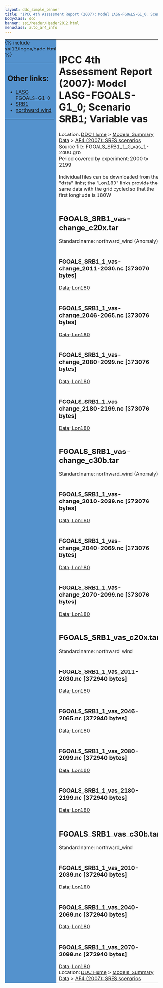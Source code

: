 ```yaml
---
layout: ddc_simple_banner
title: "IPCC 4th Assessment Report (2007): Model LASG-FGOALS-G1_0; Scenario SRB1; Variable vas"
bodyclass: ddc
banner: ssi/header/Header2012.html
menuclass: auto_ar4_info
---
```



<table width="100%" border="0" cellspacing="0" cellpadding="0" style="border-collapse: collapse;">
<tr style="margin:0;padding:0;border:0;">
<td style="margin:0;padding:0;border:0;height:1pt;width:150pt;background:#5492CD;" valign="top" >

<div id="lh-col2" class="auto_ar4_info">
<table class="menumain" bgcolor="#5492CD" cellspacing="0" width="100%" border="0">
<tr><td>
<h2> Other links:</h2>
<ul>
<li><a href="/auto/ar4/model-LASG-FGOALS-G1_0.html">LASG<br/>FGOALS-G1_0</a></li>
<li><a href="/auto/ar4/scenario-SRB1.html">SRB1</a></li>
<li><a href="/auto/ar4/var-northward_wind.html">northward wind</a></li>
</ul>
</td></tr>
{% include ssi12/logos/badc.html %}
</table>
</div>
</td>
<td><h1>IPCC 4th Assessment Report (2007): Model LASG-FGOALS-G1_0; Scenario SRB1; Variable vas</h1>

<!-- Breadcrumb1 -->
<div id="breadcrumb1" align="left">
Location: <a href="/index.html">DDC Home</a> > <a href="/sim/gcm_clim/">Models: Summary Data</a>
> <a href="/sim/gcm_clim/SRES_AR4/index.html">AR4 (2007): SRES scenarios</a>
</div>
<!-- End of Breadcrumb1 -->Source file: FGOALS_SRB1_1_G_vas_1-2400.grb
<br/>
Period covered by experiment: 2000 to 2199<br/>
<br/>Individual files can be downloaded from the "data" links; the "Lon180" links provide the same data
         with the grid cycled so that the first longitude is 180W<br/>
<br/><h2>FGOALS_SRB1_vas-change_c20x.tar</h2>
Standard name: northward_wind (Anomaly)<br>
<br/><h3>FGOALS_SRB1_1_vas-change_2011-2030.nc [373076 bytes]</h3>
<a href="/cgi-bin/downl/ar4_nc/vas/FGOALS_SRB1_1_vas-change_2011-2030.nc">Data; </a><a href="/cgi-bin/downl/ar4_nc/vas/FGOALS_SRB1_1_vas-change_2011-2030.cyto180.nc"> Lon180</a><br/>
<br/><h3>FGOALS_SRB1_1_vas-change_2046-2065.nc [373076 bytes]</h3>
<a href="/cgi-bin/downl/ar4_nc/vas/FGOALS_SRB1_1_vas-change_2046-2065.nc">Data; </a><a href="/cgi-bin/downl/ar4_nc/vas/FGOALS_SRB1_1_vas-change_2046-2065.cyto180.nc"> Lon180</a><br/>
<br/><h3>FGOALS_SRB1_1_vas-change_2080-2099.nc [373076 bytes]</h3>
<a href="/cgi-bin/downl/ar4_nc/vas/FGOALS_SRB1_1_vas-change_2080-2099.nc">Data; </a><a href="/cgi-bin/downl/ar4_nc/vas/FGOALS_SRB1_1_vas-change_2080-2099.cyto180.nc"> Lon180</a><br/>
<br/><h3>FGOALS_SRB1_1_vas-change_2180-2199.nc [373076 bytes]</h3>
<a href="/cgi-bin/downl/ar4_nc/vas/FGOALS_SRB1_1_vas-change_2180-2199.nc">Data; </a><a href="/cgi-bin/downl/ar4_nc/vas/FGOALS_SRB1_1_vas-change_2180-2199.cyto180.nc"> Lon180</a><br/>
<br/><h2>FGOALS_SRB1_vas-change_c30b.tar</h2>
Standard name: northward_wind (Anomaly)<br>
<br/><h3>FGOALS_SRB1_1_vas-change_2010-2039.nc [373076 bytes]</h3>
<a href="/cgi-bin/downl/ar4_nc/vas/FGOALS_SRB1_1_vas-change_2010-2039.nc">Data; </a><a href="/cgi-bin/downl/ar4_nc/vas/FGOALS_SRB1_1_vas-change_2010-2039.cyto180.nc"> Lon180</a><br/>
<br/><h3>FGOALS_SRB1_1_vas-change_2040-2069.nc [373076 bytes]</h3>
<a href="/cgi-bin/downl/ar4_nc/vas/FGOALS_SRB1_1_vas-change_2040-2069.nc">Data; </a><a href="/cgi-bin/downl/ar4_nc/vas/FGOALS_SRB1_1_vas-change_2040-2069.cyto180.nc"> Lon180</a><br/>
<br/><h3>FGOALS_SRB1_1_vas-change_2070-2099.nc [373076 bytes]</h3>
<a href="/cgi-bin/downl/ar4_nc/vas/FGOALS_SRB1_1_vas-change_2070-2099.nc">Data; </a><a href="/cgi-bin/downl/ar4_nc/vas/FGOALS_SRB1_1_vas-change_2070-2099.cyto180.nc"> Lon180</a><br/>
<br/><h2>FGOALS_SRB1_vas_c20x.tar</h2>
Standard name: northward_wind<br>
<br/><h3>FGOALS_SRB1_1_vas_2011-2030.nc [372940 bytes]</h3>
<a href="/cgi-bin/downl/ar4_nc/vas/FGOALS_SRB1_1_vas_2011-2030.nc">Data; </a><a href="/cgi-bin/downl/ar4_nc/vas/FGOALS_SRB1_1_vas_2011-2030.cyto180.nc"> Lon180</a><br/>
<br/><h3>FGOALS_SRB1_1_vas_2046-2065.nc [372940 bytes]</h3>
<a href="/cgi-bin/downl/ar4_nc/vas/FGOALS_SRB1_1_vas_2046-2065.nc">Data; </a><a href="/cgi-bin/downl/ar4_nc/vas/FGOALS_SRB1_1_vas_2046-2065.cyto180.nc"> Lon180</a><br/>
<br/><h3>FGOALS_SRB1_1_vas_2080-2099.nc [372940 bytes]</h3>
<a href="/cgi-bin/downl/ar4_nc/vas/FGOALS_SRB1_1_vas_2080-2099.nc">Data; </a><a href="/cgi-bin/downl/ar4_nc/vas/FGOALS_SRB1_1_vas_2080-2099.cyto180.nc"> Lon180</a><br/>
<br/><h3>FGOALS_SRB1_1_vas_2180-2199.nc [372940 bytes]</h3>
<a href="/cgi-bin/downl/ar4_nc/vas/FGOALS_SRB1_1_vas_2180-2199.nc">Data; </a><a href="/cgi-bin/downl/ar4_nc/vas/FGOALS_SRB1_1_vas_2180-2199.cyto180.nc"> Lon180</a><br/>
<br/><h2>FGOALS_SRB1_vas_c30b.tar</h2>
Standard name: northward_wind<br>
<br/><h3>FGOALS_SRB1_1_vas_2010-2039.nc [372940 bytes]</h3>
<a href="/cgi-bin/downl/ar4_nc/vas/FGOALS_SRB1_1_vas_2010-2039.nc">Data; </a><a href="/cgi-bin/downl/ar4_nc/vas/FGOALS_SRB1_1_vas_2010-2039.cyto180.nc"> Lon180</a><br/>
<br/><h3>FGOALS_SRB1_1_vas_2040-2069.nc [372940 bytes]</h3>
<a href="/cgi-bin/downl/ar4_nc/vas/FGOALS_SRB1_1_vas_2040-2069.nc">Data; </a><a href="/cgi-bin/downl/ar4_nc/vas/FGOALS_SRB1_1_vas_2040-2069.cyto180.nc"> Lon180</a><br/>
<br/><h3>FGOALS_SRB1_1_vas_2070-2099.nc [372940 bytes]</h3>
<a href="/cgi-bin/downl/ar4_nc/vas/FGOALS_SRB1_1_vas_2070-2099.nc">Data; </a><a href="/cgi-bin/downl/ar4_nc/vas/FGOALS_SRB1_1_vas_2070-2099.cyto180.nc"> Lon180</a><br/>
<!-- Breadcrumb2 -->
<div id="breadcrumb2" align="left">
Location: <a href="/index.html">DDC Home</a> > <a href="/sim/gcm_clim/">Models: Summary Data</a>
> <a href="/sim/gcm_clim/SRES_AR4/index.html">AR4 (2007): SRES scenarios</a>
</div>
<!-- End of Breadcrumb2 --></td></tr></table>
